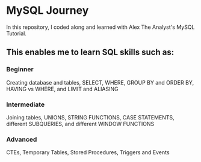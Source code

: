 # MySQL Journey

In this repository, I coded along and learned with Alex The Analyst's MySQL Tutorial.

## This enables me to learn SQL skills such as: 

### Beginner

Creating database and tables, SELECT, WHERE, GROUP BY and ORDER BY, HAVING vs WHERE, and LIMIT and ALIASING

### Intermediate

Joining tables, UNIONS, STRING FUNCTIONS, CASE STATEMENTS, different SUBQUERIES, and different WINDOW FUNCTIONS

### Advanced

CTEs, Temporary Tables, Stored Procedures, Triggers and Events
